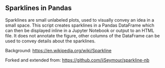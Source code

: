 ## Sparklines in Pandas

Sparklines are small unlabeled plots, used to visually convey an idea in a small space.  This script creates sparklines in a Pandas DataFrame which can then be displayed inline in a Jupyter Notebook or output to an HTML file.  It does not annotate the figure, other columns of the DataFrame can be used to convey details about the sparklines.

Background:
https://en.wikipedia.org/wiki/Sparkline

Forked and extended from:
https://github.com/iiSeymour/sparkline-nb